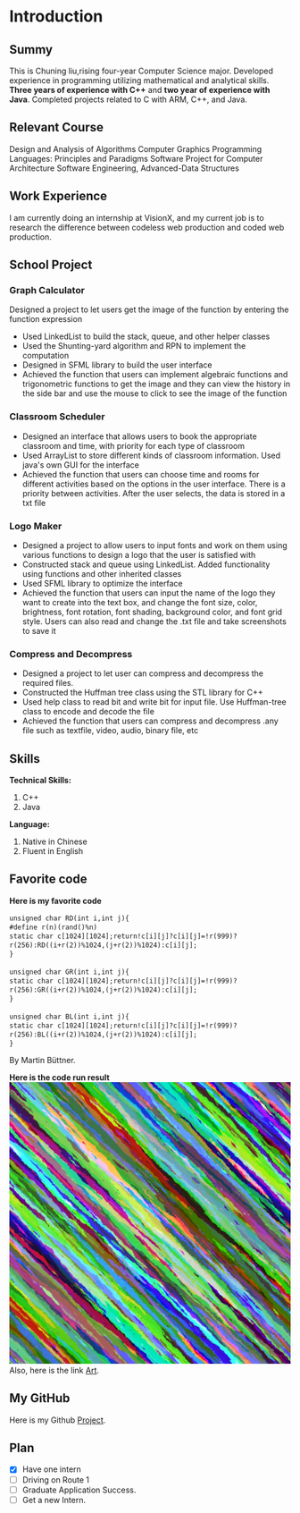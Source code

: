 # Introduction
## Summy
This is Chuning liu,rising four-year Computer Science major. Developed experience in programming utilizing mathematical and analytical skills.
**Three years of experience with C++** and **two year of experience with Java**. 
Completed projects related to C with ARM, C++, and Java.
## Relevant Course
Design and Analysis of Algorithms
Computer Graphics
Programming Languages: Principles and Paradigms
Software Project for Computer Architecture
Software Engineering,
Advanced-Data Structures
## Work Experience
I am currently doing an internship at VisionX, 
and my current job is to research the difference between codeless web production 
and coded web production.
## School Project
### Graph Calculator
Designed a project to let users get the image of the function by entering the function expression
- Used LinkedList to build the stack, queue, and other helper classes
- Used the Shunting-yard algorithm and RPN to implement the computation
- Designed in SFML library to build the user interface
- Achieved the function that users can implement algebraic functions and trigonometric functions to get the image and they can view the history in the side bar and use the mouse to click to see the image of the function
### Classroom Scheduler
- Designed an interface that allows users to book the appropriate classroom and time, with priority for each type of
classroom
- Used ArrayList to store different kinds of classroom information. Used java's own GUI for the interface
- Achieved the function that users can choose time and rooms for different activities based on the options in the user
interface. There is a priority between activities. After the user selects, the data is stored in a txt file
### Logo Maker
- Designed a project to allow users to input fonts and work on them using various functions to design a logo that the user
is satisfied with
- Constructed stack and queue using LinkedList. Added functionality using functions and other inherited classes
- Used SFML library to optimize the interface
- Achieved the function that users can input the name of the logo they want to create into the text box, and change the
font size, color, brightness, font rotation, font shading, background color, and font grid style. Users can also read and change the .txt file and take screenshots to save it
### Compress and Decompress
- Designed a project to let user can compress and decompress the required files.
- Constructed the Huffman tree class using the STL library for C++
- Used help class to read bit and write bit for input file. Use Huffman-tree class to encode and decode the file
- Achieved the function that users can compress and decompress .any file such as textfile, video, audio, binary file, etc
## Skills
**Technical Skills:** 

1. C++
2. Java

**Language:**

1. Native in Chinese
2. Fluent in English

## Favorite code

**Here is my favorite code** 

```
unsigned char RD(int i,int j){
#define r(n)(rand()%n)
static char c[1024][1024];return!c[i][j]?c[i][j]=!r(999)?r(256):RD((i+r(2))%1024,(j+r(2))%1024):c[i][j];
}

unsigned char GR(int i,int j){
static char c[1024][1024];return!c[i][j]?c[i][j]=!r(999)?r(256):GR((i+r(2))%1024,(j+r(2))%1024):c[i][j];
}

unsigned char BL(int i,int j){
static char c[1024][1024];return!c[i][j]?c[i][j]=!r(999)?r(256):BL((i+r(2))%1024,(j+r(2))%1024):c[i][j];
}
```
By Martin Büttner.

**Here is the code run result**
![This is an image](./image.jpg)
Also, here is the link
[Art](https://codegolf.stackexchange.com/questions/35569/tweetable-mathematical-art).
## My GitHub
Here is my Github [Project](https://github.com/JavaPersuader?tab=repositories).
## Plan
- [x] Have one intern
- [ ] Driving on Route 1
- [ ] Graduate Application Success.
- [ ] Get a new Intern.
